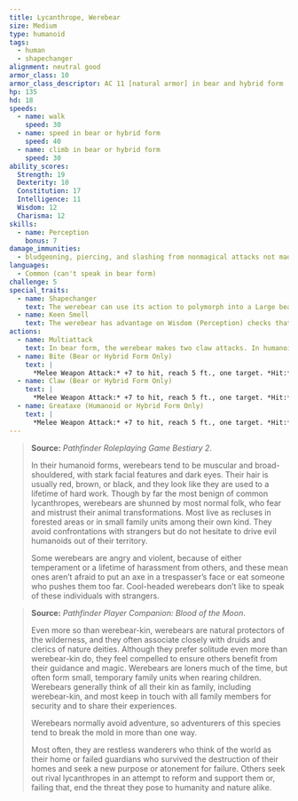 ```yaml
---
title: Lycanthrope, Werebear
size: Medium
type: humanoid
tags:
  - human
  - shapechanger
alignment: neutral good
armor_class: 10
armor_class_descriptor: AC 11 [natural armor] in bear and hybrid form
hp: 135
hd: 18
speeds:
  - name: walk
    speed: 30
  - name: speed in bear or hybrid form
    speed: 40
  - name: climb in bear or hybrid form
    speed: 30
ability_scores:
  Strength: 19
  Dexterity: 10
  Constitution: 17
  Intelligence: 11
  Wisdom: 12
  Charisma: 12
skills:
  - name: Perception
    bonus: 7
damage_immunities:
  - bludgeoning, piercing, and slashing from nonmagical attacks not made with silvered weapons
languages:
  - Common (can't speak in bear form)
challenge: 5
special_traits:
  - name: Shapechanger
    text: The werebear can use its action to polymorph into a Large bear-humanoid hybrid or into a  Large bear, or back into its true form, which is humanoid. Its statistics, other than its size and AC, are the same in each form. Any equipment it is wearing or carrying isn't transformed. It reverts to its true form if it dies.
  - name: Keen Smell
    text: The werebear has advantage on Wisdom (Perception) checks that rely on smell.
actions:
  - name: Multiattack
    text: In bear form, the werebear makes two claw attacks. In humanoid form, it makes two greataxe attacks. In hybrid form, it can attack like a bear or a humanoid.
  - name: Bite (Bear or Hybrid Form Only)
    text: |
      *Melee Weapon Attack:* +7 to hit, reach 5 ft., one target. *Hit:* 15 (2d10 +  4) piercing damage. If the target is a humanoid, it must succeed on a DC 14 Constitution saving throw or be cursed with werebear lycanthropy.
  - name: Claw (Bear or Hybrid Form Only)
    text: |
      *Melee Weapon Attack:* +7 to hit, reach 5 ft., one target. *Hit:* 13 (2d8 +  4) slashing damage.
  - name: Greataxe (Humanoid or Hybrid Form Only)
    text: |
      *Melee Weapon Attack:* +7 to hit, reach 5 ft., one target. *Hit:*  10 (1d12 + 4) slashing damage.
---
```


> **Source:** *Pathfinder Roleplaying Game Bestiary 2*.
>
> In their humanoid forms, werebears tend to be muscular and broad-shouldered, with stark facial features and dark eyes. Their hair is usually red, brown, or black, and they look like they are used to a lifetime of hard work. Though by far the most benign of common lycanthropes, werebears are shunned by most normal folk, who fear and mistrust their animal transformations. Most live as recluses in forested areas or in small family units among their own kind. They avoid confrontations with strangers but do not hesitate to drive evil humanoids out of their territory.
>
> Some werebears are angry and violent, because of either temperament or a lifetime of harassment from others, and these mean ones aren’t afraid to put an axe in a trespasser’s face or eat someone who pushes them too far. Cool-headed werebears don’t like to speak of these individuals with strangers.

> **Source:** *Pathfinder Player Companion: Blood of the Moon*.
>
> Even more so than werebear-kin, werebears are natural protectors of the wilderness, and they often associate closely with druids and clerics of nature deities. Although they prefer solitude even more than werebear-kin do, they feel compelled to ensure others benefit from their guidance and magic. Werebears are loners much of the time, but often form small, temporary family units when rearing children. Werebears generally think of all their kin as family, including werebear-kin, and most keep in touch with all family members for security and to share their experiences.
>
> Werebears normally avoid adventure, so adventurers of this species tend to break the mold in more than one way.
>
> Most often, they are restless wanderers who think of the world as their home or failed guardians who survived the destruction of their homes and seek a new purpose or atonement for failure. Others seek out rival lycanthropes in an attempt to reform and support them or, failing that, end the threat they pose to humanity and nature alike.
